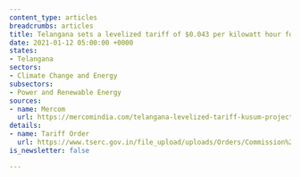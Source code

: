 ```yaml
---
content_type: articles
breadcrumbs: articles
title: Telangana sets a levelized tariff of $0.043 per kilowatt hour for solar projects
date: 2021-01-12 05:00:00 +0000
states:
- Telangana
sectors:
- Climate Change and Energy
subsectors:
- Power and Renewable Energy
sources:
- name: Mercom
  url: https://mercomindia.com/telangana-levelized-tariff-kusum-projects/
details:
- name: Tariff Order
  url: https://www.tserc.gov.in/file_upload/uploads/Orders/Commission%20Orders/2020/PMKusum.pdf
is_newsletter: false

---
```

